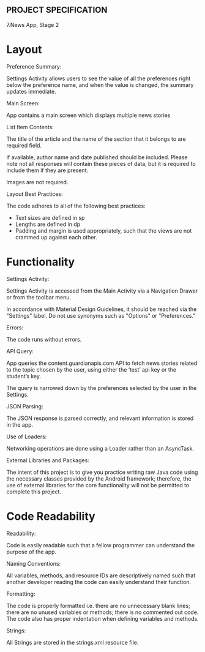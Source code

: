 ## PROJECT SPECIFICATION

   7.News App, Stage 2
   
# Layout

Preference Summary:

Settings Activity allows users to see the value of all the preferences right below the preference name, and when the value is changed, the summary updates immediate.

Main Screen:

App contains a main screen which displays multiple news stories

List Item Contents:

The title of the article and the name of the section that it belongs to are required field.

If available, author name and date published should be included. Please note not all responses will contain these pieces of data, but it is required to include them if they are present.

Images are not required.

Layout Best Practices:

The code adheres to all of the following best practices:

* Text sizes are defined in sp
* Lengths are defined in dp
* Padding and margin is used appropriately, such that the views are not crammed up against each other.

# Functionality

Settings Activity:

Settings Activity is accessed from the Main Activity via a Navigation Drawer or from the toolbar menu.

In accordance with Material Design Guidelines, it should be reached via the "Settings" label. Do not use synonyms such as "Options" or "Preferences."

Errors:

The code runs without errors.

API Query:

App queries the content.guardianapis.com API to fetch news stories related to the topic chosen by the user, using either the ‘test’ api key or the student’s key.

The query is narrowed down by the preferences selected by the user in the Settings.

JSON Parsing:

The JSON response is parsed correctly, and relevant information is stored in the app.

Use of Loaders:

Networking operations are done using a Loader rather than an AsyncTask.

External Libraries and Packages:

The intent of this project is to give you practice writing raw Java code using the necessary classes provided by the Android framework; therefore, the use of external libraries for the core functionality will not be permitted to complete this project.

# Code Readability

Readability:

Code is easily readable such that a fellow programmer can understand the purpose of the app.

Naming Conventions:

All variables, methods, and resource IDs are descriptively named such that another developer reading the code can easily understand their function.

Formatting:

The code is properly formatted i.e. there are no unnecessary blank lines; there are no unused variables or methods; there is no commented out code.
The code also has proper indentation when defining variables and methods.

Strings:

All Strings are stored in the strings.xml resource file.
